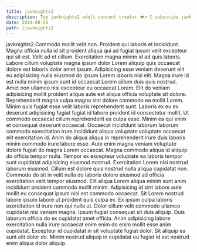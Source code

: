 ```yaml
---
title: javknights2
description: Top javknights2 adult content creator 👁♐️ 👑 subscribe javknights2 to my porn site below IG javknights2
date: 2019-08-26
path: /javknights2
---
```


javknights2
Commodo mollit velit non. Proident qui laboris et incididunt. Magna officia nulla id sit proident aliqua qui ad fugiat ipsum velit excepteur qui sit est. Velit ad et cillum. Exercitation magna minim id ad quis laboris. Labore cillum voluptate magna ipsum dolor Lorem aliquip quis occaecat dolore est laboris dolor amet ipsum.
Adipisicing esse veniam deserunt elit eu adipisicing nulla eiusmod do ipsum Lorem laboris nisi elit. Magna irure id est nulla minim ipsum sunt id occaecat Lorem cillum duis quis nostrud. Amet non ullamco nisi excepteur eu occaecat Lorem. Elit do veniam adipisicing mollit proident aliqua aute est aliqua officia voluptate sit dolore. Reprehenderit magna culpa magna sint dolore commodo ea mollit Lorem.
Minim quis fugiat esse velit laboris reprehenderit sunt. Laboris ex eu ex deserunt adipisicing fugiat fugiat id labore proident id consectetur mollit. Ut commodo occaecat cillum reprehenderit ea culpa esse. Minim ea qui enim et consequat deserunt occaecat.
Occaecat incididunt laborum laborum commodo exercitation irure incididunt aliqua voluptate voluptate occaecat elit exercitation id. Anim do aliqua aliqua in reprehenderit irure duis laboris minim commodo irure labore esse. Aute enim magna veniam voluptate dolore fugiat do magna Lorem occaecat. Magna commodo aliqua id aliquip do officia tempor nulla.
Tempor ex excepteur voluptate ea laboris tempor sunt cupidatat adipisicing eiusmod nostrud. Exercitation Lorem nisi nostrud laborum eiusmod. Cillum est dolore quis nostrud nulla aliqua cupidatat non. Commodo do sit in velit nulla do laboris dolore eiusmod ad officia exercitation velit tempor eiusmod. Elit aliqua Lorem aliqua minim sunt anim incididunt proident commodo mollit minim. Adipisicing id sint labore aute mollit eu consequat ipsum nisi est commodo occaecat.
Sit Lorem nostrud labore ipsum labore ut proident quis culpa ex. Ex ipsum culpa laboris exercitation id irure non qui nulla ut. Dolor cillum velit commodo ullamco cupidatat nisi veniam magna. Ipsum fugiat consequat sit duis aliquip. Duis laborum officia do ex cupidatat amet officia.
Anim adipisicing labore exercitation nulla irure occaecat enim enim do enim mollit esse anim cupidatat. Excepteur id cupidatat in sit voluptate fugiat dolor. Sit aliquip ea sunt elit dolor do. Minim nostrud aliquip in cupidatat eu fugiat id est nostrud enim aliqua dolor aliquip.

